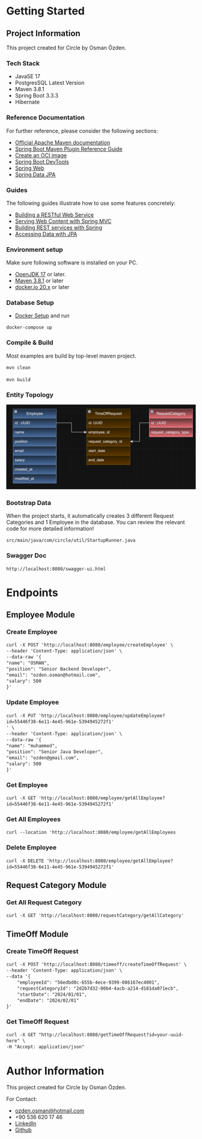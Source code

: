 # Getting Started

## Project Information

This project created for Circle by Osman Özden.

### Tech Stack

- JavaSE 17
- PostgresSQL Latest Version
- Maven 3.8.1
- Spring Boot 3.3.3
- Hibernate


### Reference Documentation
For further reference, please consider the following sections:

* [Official Apache Maven documentation](https://maven.apache.org/guides/index.html)
* [Spring Boot Maven Plugin Reference Guide](https://docs.spring.io/spring-boot/3.3.3/maven-plugin)
* [Create an OCI image](https://docs.spring.io/spring-boot/3.3.3/maven-plugin/build-image.html)
* [Spring Boot DevTools](https://docs.spring.io/spring-boot/docs/3.3.3/reference/htmlsingle/index.html#using.devtools)
* [Spring Web](https://docs.spring.io/spring-boot/docs/3.3.3/reference/htmlsingle/index.html#web)
* [Spring Data JPA](https://docs.spring.io/spring-boot/docs/3.3.3/reference/htmlsingle/index.html#data.sql.jpa-and-spring-data)

### Guides
The following guides illustrate how to use some features concretely:

* [Building a RESTful Web Service](https://spring.io/guides/gs/rest-service/)
* [Serving Web Content with Spring MVC](https://spring.io/guides/gs/serving-web-content/)
* [Building REST services with Spring](https://spring.io/guides/tutorials/rest/)
* [Accessing Data with JPA](https://spring.io/guides/gs/accessing-data-jpa/)



### Environment setup
Make sure following software is installed on your PC.
* [OpenJDK 17](https://adoptium.net/releases.html?variant=openjdk17&jvmVariant=hotspot) or later.
* [Maven 3.8.1](https://maven.apache.org/install.html) or later
* [docker.io 20.x](https://www.docker.com/) or later

### Database Setup
- [Docker Setup](https://docs.docker.com/get-docker/)
    and run  
```
docker-compose up
```


### Compile & Build
Most examples are build by top-level maven project.
```
mvn clean

mvn build
```

### Entity Topology 

<img src="src/main/resources/templates/entity_topology.png">


### Bootstrap Data
When the project starts, it automatically creates 3 different Request Categories and 1 Employee in the database.
You can review the relevant code for more detailed information! 
```
src/main/java/com/circle/util/StartupRunner.java
```
### Swagger Doc
```
http://localhost:8080/swagger-ui.html
```

# Endpoints


## Employee Module

### Create Employee
```
curl -X POST 'http://localhost:8080/employee/createEmployee' \
--header 'Content-Type: application/json' \
--data-raw '{
"name": "OSMAN",
"position": "Senior Backend Developer",
"email": "ozden.osman@hotmail.com",
"salary": 500
}'
```

### Update Employee
```
curl -X PUT 'http://localhost:8080/employee/updateEmployee?id=55446f38-6e11-4e45-961e-5394945272f1'
' \
--header 'Content-Type: application/json' \
--data-raw '{
"name": "muhammed",
"position": "Senior Java Developer",
"email": "ozden@gmail.com",
"salary": 500
}'
```
### Get Employee
```
curl -X GET 'http://localhost:8080/employee/getAllEmployee?id=55446f38-6e11-4e45-961e-5394945272f1'
```

### Get All Employees
```
curl --location 'http://localhost:8080/employee/getAllEmployees
```
### Delete Employee
```
curl -X DELETE 'http://localhost:8080/employee/getAllEmployee?id=55446f38-6e11-4e45-961e-5394945272f1'
```
## Request Category Module

### Get All Request Category

```
curl -X GET 'http://localhost:8080/requestCategory/getAllCategory'
```

## TimeOff Module

###  Create TimeOff Request 

```
curl -X POST 'http://localhost:8080/timeoff/createTimeOffRequest' \
--header 'Content-Type: application/json' \
--data '{
    "employeeId": "56edbd0c-655b-4ece-9399-086167ec4001",
    "requestCategoryId": "2d2b7d32-00b4-4acb-a214-d181da071ecb",
    "startDate": "2024/01/01",
    "endDate": "2024/02/01"
}'

```

### Get TimeOff Request
```
curl -X GET "http://localhost:8080/getTimeOffRequest?id=your-uuid-here" \
-H "Accept: application/json"
```


# Author Information

This project created for Circle by Osman Özden.

For Contact:
- ozden.osman@hotmail.com
- +90 536 620 17 46
- [LinkedIn](https://www.linkedin.com/in/osmanozden/)
- [Github](https://github.com/osmanozden)

